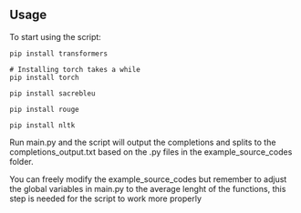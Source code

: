 ## Usage

To start using the script:

```
pip install transformers

# Installing torch takes a while
pip install torch

pip install sacrebleu

pip install rouge

pip install nltk
```

Run main.py and the script will output the completions and splits to the completions_output.txt based on the .py files in the example_source_codes folder.

You can freely modify the example_source_codes but remember to adjust the global variables in main.py to the average lenght of the functions, this step is needed for the script to work more properly